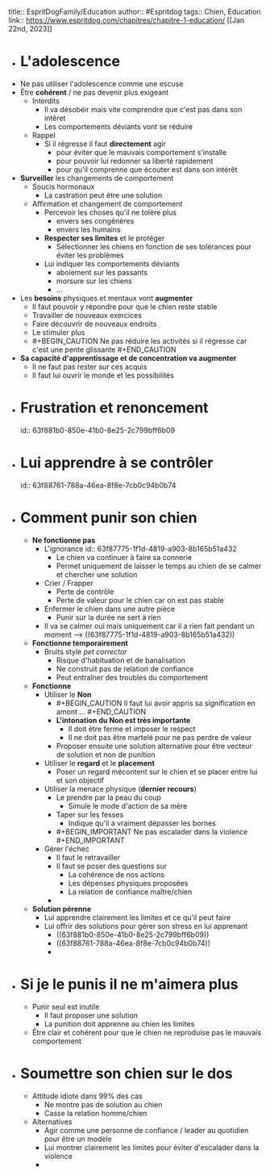 title:: EspritDogFamily/Education
author:: #Espritdog 
tags:: Chien, Education
link:: https://www.espritdog.com/chapitres/chapitre-1-education/
[[Jan 22nd, 2023]]

- # L'adolescence
- Ne pas utiliser l'adolescence comme une escuse
- Être **cohérent** / ne pas devenir plus exigeant
	- Interdits
		- Il va désobéir mais vite comprendre que c'est pas dans son intêret
		- Les comportements déviants vont se réduire
	- Rappel
		- Si il régresse il faut **directement** agir
			- pour éviter que le mauvais comportement s'installe
			- pour pouvoir lui redonner sa liberté rapidement
			- pour qu'il comprenne que écouter est dans son intérêt
- **Surveiller** les changements de comportement
	- Soucis hormonaux
		- La castration peut être une solution
	- Affirmation et changement de comportement
		- Percevoir les choses qu'il ne tolère plus
			- envers ses congénères
			- envers les humains
		- **Respecter ses limites** et le protéger
			- Sélectionner les chiens en fonction de ses tolérances pour éviter les problèmes
		- Lui indiquer les comportements déviants
			- aboiement sur les passants
			- morsure sur les chiens
			- ...
- Les **besoins** physiques et mentaux vont **augmenter**
	- Il faut pouvoir y répondre pour que le chien reste stable
	- Travailler de nouveaux exercices
	- Faire découvrir de nouveaux endroits
	- Le stimuler plus
	- #+BEGIN_CAUTION
	  Ne pas réduire les activités si il régresse car c'est une pente glissante
	  #+END_CAUTION
- **Sa capacité d'apprentissage et de concentration va augmenter**
	- Il ne faut pas rester sur ces acquis
	- Il faut lui ouvrir le monde et les possibilités
- # Frustration et renoncement
  id:: 63f881b0-850e-41b0-8e25-2c799bff6b09
- # Lui apprendre à se contrôler
  id:: 63f88761-788a-46ea-8f8e-7cb0c94b0b74
- # Comment punir son chien
	- **Ne fonctionne pas**
		- L'ignorance
		  id:: 63f87775-1f1d-4819-a903-8b165b51a432
			- Le chien va continuer à faire sa connerie
			- Permet uniquement de laisser le temps au chien de se calmer et chercher une solution
		- Crier / Frapper
			- Perte de contrôle
			- Perte de valeur pour le chien car on est pas stable
		- Enfermer le chien dans une autre pièce
			- Punir sur la durée ne sert à rien
		- Il va se calmer oui mais uniquement car il a rien fait pendant un moment --> ((63f87775-1f1d-4819-a903-8b165b51a432))
	- **Fonctionne temporairement**
		- Bruits style *pet corrector*
			- Risque d'habituation et de banalisation
			- Ne construit pas de relation de confiance
			- Peut entraîner des troubles du comportement
	- **Fonctionne**
		- Utiliser le **Non**
			- #+BEGIN_CAUTION
			   Il faut lui avoir appris sa signification en amont ...
			  #+END_CAUTION
			- **L'intonation du Non est très importante**
				- Il doit être ferme et imposer le respect
				- Il ne doit pas être martelé pour ne pas perdre de valeur
			- Proposer ensuite une solution alternative pour être vecteur de solution et non de punition
		- Utiliser le **regard** et le **placement**
			- Poser un regard mécontent sur le chien et se placer entre lui et son objectif
		- Utiliser la menace physique (**dernier recours**)
			- Le prendre par la peau du coup
				- Simule le mode d'action de sa mère
			- Taper sur les fesses
				- Indique qu'il a vraiment dépasser les bornes
			- #+BEGIN_IMPORTANT
			  Ne pas escalader dans la violence
			  #+END_IMPORTANT
		- Gérer l'échec
			- Il faut le retravailler
			- Il faut se poser des questions sur
				- La cohérence de nos actions
				- Les dépenses physiques proposées
				- La relation de confiance maître/chien
			-
	- **Solution pérenne**
		- Lui apprendre clairement les limites et ce qu'il peut faire
		- Lui offrir des solutions pour gérer son stress en lui apprenant
			- ((63f881b0-850e-41b0-8e25-2c799bff6b09))
			- ((63f88761-788a-46ea-8f8e-7cb0c94b0b74))
			-
- # Si je le punis il ne m'aimera plus
	- Punir seul est inutile
		- Il faut proposer une solution
		- La punition doit apprenne au chien les limites
	- Être clair et cohérent pour que le chien ne reproduise pas le mauvais comportement
- # Soumettre son chien sur le dos
	- Attitude idiote dans 99% des cas
		- Ne montre pas de solution au chien
		- Casse la relation homme/chien
	- Alternatives
		- Agir comme une personne de confiance / leader au quotidien pour être un modèle
		- Lui montrer clairement les limites pour éviter d'escalader dans la violence
		-